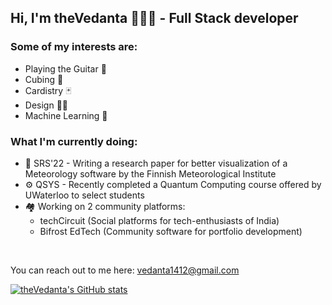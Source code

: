 <h2>Hi, I'm theVedanta 👨🏻‍💻 - Full Stack developer</h2>

### Some of my interests are:
<ul>
  <li>Playing the Guitar 🎸</li>
  <li>Cubing 🥸</li>
  <li>Cardistry 🃏</li>
  <li>Design 👨‍🎨</li>
  <li>Machine Learning 🤖</li>
</ul>

### What I'm currently doing:
<ul>
  <li>💨 SRS'22 - Writing a research paper for better visualization of a Meteorology software by the Finnish Meteorological Institute</li>
  <li>⚙️ QSYS - Recently completed a Quantum Computing course offered by UWaterloo to select students</li>
  <li>🏘 Working on 2 community platforms:
    <ul>
      <li>techCircuit (Social platforms for tech-enthusiasts of India)</li>
      <li>Bifrost EdTech (Community software for portfolio development)</li>
    </ul>
  </li>
</ul>
<br>

You can reach out to me here:
<a href="mailto:vedanta1412@gmail.com" target="_blank" rel="noreferrer">vedanta1412@gmail.com</a>

[![theVedanta's GitHub stats](https://github-readme-stats.vercel.app/api?username=theVedanta&show_icons=true&theme=github_dark)](https://github.com/theVedanta/github-readme-stats)

